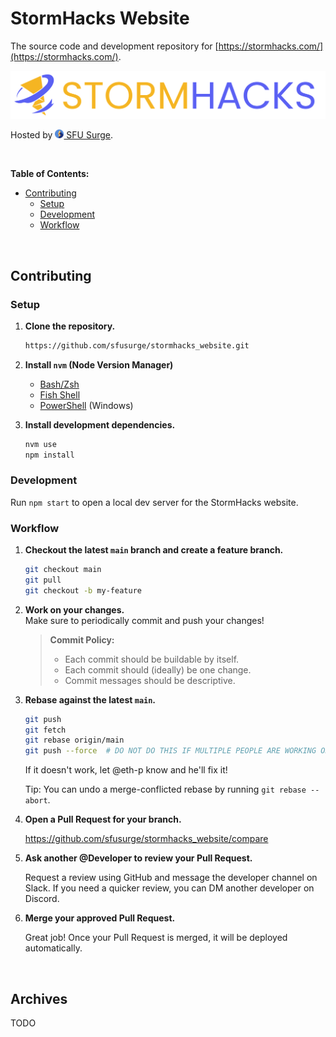 # StormHacks Website

The source code and development repository for [https://stormhacks.com/](https://stormhacks.com/).

<img src=".github/assets/stormhacks.svg" alt="StormHacks Logo" />

Hosted by <a href="https://sfusurge.com/"><img src=".github/assets/surge.svg" height="16" style="height: 1em; line-height: 100%" /> SFU Surge</a>.

&nbsp;

**Table of Contents:**

- [Contributing](#contributing)
   - [Setup](#setup)
   - [Development](#development)
   - [Workflow](#workflow)



&nbsp;

## Contributing

### Setup

1. **Clone the repository.**  
   
   ```bash
   https://github.com/sfusurge/stormhacks_website.git
   ```
   
2. **Install `nvm` (Node Version Manager)**

   - [Bash/Zsh](https://github.com/nvm-sh/nvm)
   - [Fish Shell](https://github.com/jorgebucaran/nvm.fish)
   - [PowerShell](https://github.com/aaronpowell/ps-nvm) (Windows)

   
3. **Install development dependencies.**  
   
   ```bash
   nvm use
   npm install
   ```


### Development

Run `npm start` to open a local dev server for the StormHacks website.

### Workflow

1. **Checkout the latest `main` branch and create a feature branch.**
   
   ```bash
   git checkout main
   git pull
   git checkout -b my-feature
   ```
   
2. **Work on your changes.**  
   Make sure to periodically commit and push your changes!
   
   > **Commit Policy:**  
   > 
   > - Each commit should be buildable by itself.
   > - Each commit should (ideally) be one change.
   > - Commit messages should be descriptive. 

3. **Rebase against the latest `main`.**  
   
   ```bash
   git push
   git fetch
   git rebase origin/main
   git push --force  # DO NOT DO THIS IF MULTIPLE PEOPLE ARE WORKING ON THE BRANCH
   ```
   
   If it doesn't work, let @eth-p know and he'll fix it!
   
   Tip: You can undo a merge-conflicted rebase by running `git rebase --abort`.

4. **Open a Pull Request for your branch.**
   
   https://github.com/sfusurge/stormhacks_website/compare
   
5. **Ask another @Developer to review your Pull Request.**

   Request a review using GitHub and message the developer channel on Slack. If you need a quicker review, you can DM another developer on Discord.
   
6. **Merge your approved Pull Request.**

   Great job! Once your Pull Request is merged, it will be deployed automatically.


&nbsp;


## Archives

TODO

